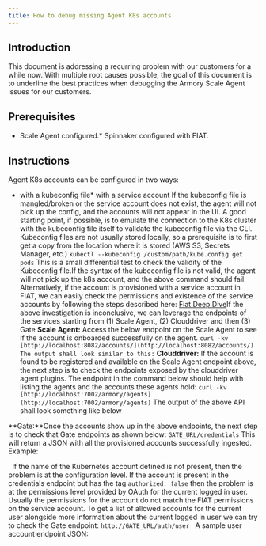 ```yaml
---
title: How to debug missing Agent K8s accounts
---
```


## Introduction
This document is addressing a recurring problem with our customers for a while now.
With multiple root causes possible, the goal of this document is to underline the best practices when debugging the Armory Scale Agent issues for our customers.

## Prerequisites
* Scale Agent configured.* Spinnaker configured with FIAT.

## Instructions
Agent K8s accounts can be configured in two ways:
* with a kubeconfig file* with a service account
If the kubeconfig file is mangled/broken or the service account does not exist, the agent will not pick up the config, and the accounts will not appear in the UI.
A good starting point, if possible, is to emulate the connection to the K8s cluster with the kubeconfig file itself to validate the kubeconfig file via the CLI.
Kubeconfig files are not usually stored locally, so a prerequisite is to first get a copy from the location where it is stored (AWS S3, Secrets Manager, etc.)
```kubectl --kubeconfig /custom/path/kube.config get pods```
This is a small differential test to check the validity of the Kubeconfig file.If the syntax of the kubeconfig file is not valid, the agent will not pick up the k8s account, and the above command should fail.
Alternatively, if the account is provisioned with a service account in FIAT, we can easily check the permissions and existence of the service accounts by following the steps described here: [Fiat Deep Dive](https://www.notion.so/Fiat-Deep-Dive-fa22c0ea51174585859310eed9b72b5c)If the above investigation is inconclusive, we can leverage the endpoints of the services starting from (1) Scale Agent, (2) Clouddriver and then (3) Gate
**Scale Agent:**
Access the below endpoint on the Scale Agent to see if the account is onboarded successfully on the agent.
``````curl -kv [http://localhost:8082/accounts/](http://localhost:8082/accounts/)``````
```The output shall look similar to this:```
**Clouddriver:**
If the account is found to be registered and available on the Scale Agent endpoint above, the next step is to check the endpoints exposed by the clouddriver agent plugins. The endpoint in the command below should help with listing the agents and the accounts these agents hold:
``````curl -kv [http://localhost:7002/armory/agents](http://localhost:7002/armory/agents)``````
The output of the above API shall look something like below

**Gate:**Once the accounts show up in the above endpoints, the next step is to check that Gate endpoints as shown below:
```GATE_URL/credentials```
This will return a JSON with all the provisioned accounts successfully ingested.
Example:

 
If the name of the Kubernetes account defined is not present, then the problem is at the configuration level.
If the account is present in the credentials endpoint but has the tag ```authorized: false``` then the problem is at the permissions level provided by OAuth for the current logged in user.
Usually the permissions for the account do not match the FIAT permissions on the service account.
To get a list of allowed accounts for the current user alongside more information about the current logged in user we can try to check the Gate endpoint:
```http://GATE_URL/auth/user```
 
A sample user account endpoint JSON: 

 
 
 


